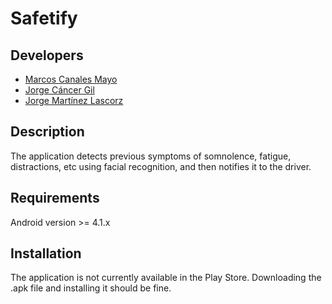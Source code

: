 # Safetify

## Developers
* [Marcos Canales Mayo](https://github.com/MarcosCM) 
* [Jorge Cáncer Gil](https://github.com/jorcox)
* [Jorge Martínez Lascorz](https://github.com/JorgeCoke)

## Description
The application detects previous symptoms of somnolence, fatigue, distractions, etc using facial recognition, and then notifies it to the driver.

## Requirements
Android version >= 4.1.x

## Installation
The application is not currently available in the Play Store. Downloading the .apk file and installing it should be fine.
